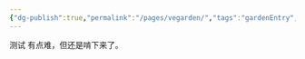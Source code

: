 ```yaml
---
{"dg-publish":true,"permalink":"/pages/vegarden/","tags":"gardenEntry","dgHomeLink":true,"dgPassFrontmatter":false}
---
```



测试
有点难，但还是啃下来了。